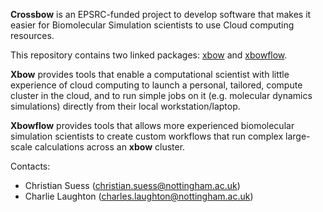 
**Crossbow** is an EPSRC-funded project to develop software that makes it easier for Biomolecular Simulation scientists to use
Cloud computing resources.

This repository contains two linked packages: [xbow](https://github.com/ChrisSuess/Project-Xbow/tree/devel/xbow) and [xbowflow](https://github.com/ChrisSuess/Project-Xbow/tree/devel/xbowflow).

**Xbow** provides tools that enable a computational scientist with little experience of cloud computing to launch a personal, 
tailored, compute cluster in the cloud, and to run simple jobs on it (e.g. molecular dynamics simulations) directly from their
local workstation/laptop.

**Xbowflow** provides tools that allows more experienced biomolecular simulation scientists to create custom workflows that
run complex large-scale calculations across an **xbow** cluster.

Contacts:

 - Christian Suess (christian.suess@nottingham.ac.uk)
 - Charlie Laughton (charles.laughton@nottingham.ac.uk)

